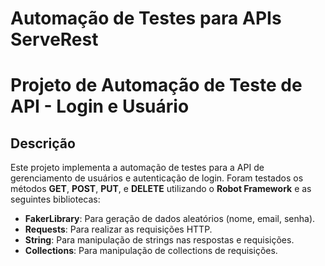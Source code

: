 # Automação de Testes para APIs ServeRest


# Projeto de Automação de Teste de API - Login e Usuário

## Descrição

Este projeto implementa a automação de testes para a API de gerenciamento de usuários e autenticação de login. Foram testados os métodos **GET**, **POST**, **PUT**, e **DELETE** utilizando o **Robot Framework** e as seguintes bibliotecas:

- **FakerLibrary**: Para geração de dados aleatórios (nome, email, senha).
- **Requests**: Para realizar as requisições HTTP.
- **String**: Para manipulação de strings nas respostas e requisições.
- **Collections**: Para manipulação de collections de requisições.
